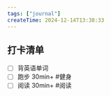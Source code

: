 ```yaml
---
tags: ["journal"]
createTime: 2024-12-14T13:38:33
---
```

## 打卡清单

- [ ] 背英语单词
- [ ] 跑步 30min+ #健身
- [ ] 阅读 30min+ #阅读